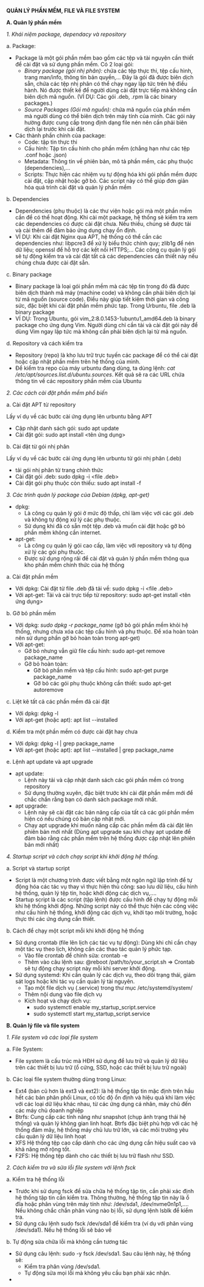 **QUẢN LÝ PHẦN MỀM, FILE VÀ FILE SYSTEM**

**A. Quản lý phần mềm**

*1. Khái niệm package, dependacy và repository*

a. Package: 
- Package là một gói phần mềm bao gồm các tệp và tài nguyên cần thiết để cài đặt và sử dụng phần mềm. Có 2 loại gói:
  - *Binary package (gói nhị phân):* chứa các tệp thực thi, tệp cấu hình, trang man/info, thông tin bản quyền,... Đây là gói đã được biên dịch sẵn, chứa các tệp nhị phân có thể chạy ngay lập tức trên hệ điều hành. Nó được thiết kế để người dùng cài đặt trực tiếp mà không cần biên dịch mã nguồn. (VÍ DỤ: Các gói .deb, .rpm là các binary packages.)
  - *Source Packages (Gói mã nguồn):* chứa mã nguồn của phần mềm mà người dùng có thể biên dịch trên máy tính của mình. Các gói này hường được cung cấp trong định dạng file nén nên cần phải biên dịch lại trước khi cài đặt.
- Các thành phần chính của package:
  - Code: tập tin thực thi
  - Cấu hình: Tập tin cấu hình cho phần mềm (chẳng hạn như các tệp .conf hoặc .json)
  - Metadata: Thông tin về phiên bản, mô tả phần mềm, các phụ thuộc (dependencies),...
  - Scripts: Thực hiện các nhiệm vụ tự động hóa khi gói phần mềm được cài đặt, cập nhật hoặc gỡ bỏ. Các script này có thể giúp đơn giản hóa quá trình cài đặt và quản lý phần mềm

b. Dependencies
- Dependencies (phụ thuộc) là các thư viện hoặc gói mà một phần mềm cần để có thể hoạt động. Khi cài một package, hệ thống sẽ kiểm tra xem các dependencies có được cài đặt chưa. Nếu thiếu, chúng sẽ được tải và cài thêm để đảm bảo ứng dụng chạy ổn định.
- VÍ DỤ: Khi cài đặt Nginx qua APT, hệ thống có thể cần các dependencies như: libpcre3 để xử lý biểu thức chính quy; zlib1g để nén dữ liệu; openssl để hỗ trợ các kết nối HTTPS;... Các công cụ quản lý gói sẽ tự động kiểm tra và cài đặt tất cả các dependencies cần thiết này nếu chúng chưa được cài đặt sẵn.

c. Binary package
- Binary package là loại  gói phần mềm mà các tệp tin trong đó đã được biên dịch thành mã máy (machine code) và không cần phải biên dịch lại từ mã nguồn (source code). Điều này giúp tiết kiệm thời gian và công sức, đặc biệt khi cài đặt phần mềm phức tạp. Trong Urbuntu, file .deb là binary package
- VÍ DỤ: Trong Ubuntu, gói vim_2:8.0.1453-1ubuntu1_amd64.deb là binary package cho ứng dụng Vim. Người dùng chỉ cần tải và cài đặt gói này để dùng Vim ngay lập tức mà không cần phải biên dịch lại từ mã nguồn.

d. Repository và cách kiểm tra
- Repository (repo) là kho lưu trữ trực tuyến các package để có thể cài đặt hoặc cập nhật phần mềm trên hệ thống của mình.
- Để kiểm tra repo của máy urbuntu đang dùng, ta dùng lệnh: *cat /etc/apt/sources.list.d/ubuntu.sources*. Kết quả sẽ ra các URL chứa thông tin về các repository phần mềm của Ubuntu

*2. Các cách cài đặt phần mềm phổ biến*

a. Cài đặt APT từ repository

Lấy ví dụ về các bước cài ứng dụng lên urbuntu bằng APT
- Cập nhật danh sách gói: sudo apt update  
- Cài đặt gói: sudo apt install <tên ứng dụng>

b. Cài đặt từ gói nhị phân

Lấy ví dụ về các bước cài ứng dụng lên urbuntu từ gói nhị phân (.deb)
- tải gói nhị phân từ trang chính thức 
- Cài đặt gói .deb: sudo dpkg -i <file .deb> 
- Cài đặt gói phụ thuộc còn thiếu: sudo apt install -f 

*3. Các trình quản lý package của Debian (dpkg, apt-get)* 
- dpkg:
  - Là công cụ quản lý gói ở mức độ thấp, chỉ làm việc với các gói .deb và không tự động xử lý các phụ thuộc.
  - Sử dụng khi đã có sẵn một tệp .deb và muốn cài đặt hoặc gỡ bỏ phần mềm không cần internet.
- apt-get:
  - Là công cụ quản lý gói cao cấp, làm việc với repository và tự động xử lý các gói phụ thuộc.
  - Được sử dụng rộng rãi để cài đặt và quản lý phần mềm thông qua kho phần mềm chính thức của hệ thống

a. Cài đặt phần mềm
- Với dpkg: Cài đặt từ file .deb đã tải về: sudo dpkg -i <file .deb>
- Với apt-get: Tải và cài trực tiếp từ repository: sudo apt-get install <tên ứng dụng>

b. Gỡ bỏ phần mềm
- Với dpkg: *sudo dpkg -r package_name*  (gỡ bỏ gói phần mềm khỏi hệ thống, nhưng chưa xóa các tệp cấu hình và phụ thuộc. Để xóa hoàn toàn nên sử dụng phần gỡ bỏ hoàn toàn trong apt-get)
- Với apt-get:
  - Gỡ bỏ nhưng vẫn giữ file cấu hình: sudo apt-get remove package_name
  - Gỡ bỏ hoàn toàn:
    - Gỡ bỏ phần mềm và tệp cấu hình: sudo apt-get purge package_name
    - Gỡ bỏ các gói phụ thuộc không cần thiết: sudo apt-get autoremove

c. Liệt kê tất cả các phần mềm đã cài đặt
- Với dpkg: dpkg -l
- Với apt-get (hoặc apt): apt list --installed

d. Kiểm tra một phần mềm có được cài đặt hay chưa
- Với dpkg: dpkg -l | grep package_name
- Với apt-get (hoặc apt): apt list --installed | grep package_name
  
e. Lệnh apt update và apt upgrade
- apt update:
  - Lệnh này tải và cập nhật danh sách các gói phần mềm có trong repository
  - Sử dụng thường xuyên, đặc biệt trước khi cài đặt phần mềm mới để chắc chắn rằng bạn có danh sách package mới nhất.
- apt upgrade:
  - Lệnh này sẽ cài đặt các bản nâng cấp của tất cả các gói phần mềm hiện có nếu chúng có bản cập nhật mới.
  - Chạy apt upgrade khi muốn nâng cấp các phần mềm đã cài đặt lên phiên bản mới nhất (Dùng apt upgrade sau khi chạy apt update để đảm bảo rằng các phần mềm trên hệ thống được cập nhật lên phiên bản mới nhất)

*4. Startup script và cách chạy script khi khởi động hệ thống.*

a. Script và startup script
- Script là một chương trình được viết bằng một ngôn ngữ lập trình để tự động hóa các tác vụ thay vì thực hiện thủ công: sao lưu dữ liệu, cấu hình hệ thống, quản lý tệp tin, hoặc khởi động các dịch vụ,....
- Startup script là các script (tập lệnh) được cấu hình để chạy tự động mỗi khi hệ thống khởi động. Những script này có thể thực hiện các công việc như cấu hình hệ thống, khởi động các dịch vụ, khởi tạo môi trường, hoặc thực thi các ứng dụng cần thiết.

b. Cách để chạy một script mỗi khi khởi động hệ thống
- Sử dụng crontab (file lên lịch các tác vụ tự động): Dùng khi chỉ cần chạy một tác vụ theo lịch, không cần các thao tác quản lý phức tạp.
  - Vào file crontab để chỉnh sửa: crontab -e
  - Thêm vào câu lệnh sau: @reboot /path/to/your_script.sh => Crontab sẽ tự động chạy script này mỗi khi server khởi động.
- Sử dụng systemd: Khi cần quản lý các dịch vụ, theo dõi trạng thái, giám sát logs hoặc khi tác vụ cần quản lý tài nguyên.
  - Tạo một file dịch vụ (.service) trong thư mục /etc/systemd/system/
  - Thêm nội dung vào file dịch vụ
  - Kích hoạt và chạy dịch vụ:
    - sudo systemctl enable my_startup_script.service
    - sudo systemctl start my_startup_script.service

**B. Quản lý file và file system**

*1. File system và các loại file system*

a. File System: 
- File system là cấu trúc mà HĐH sử dụng để lưu trữ và quản lý dữ liệu trên các thiết bị lưu trữ (ổ cứng, SSD, hoặc các thiết bị lưu trữ ngoài)

b. Các loại file system thường dùng trong Linux:
- Ext4 (bản cũ hơn là ext3 và ext2): là hệ thống tập tin mặc định trên hầu hết các bản phân phối Linux, có tốc độ ổn định và hiệu quả khi làm việc với các loại dữ liệu khác nhau, từ các ứng dụng cá nhân, máy chủ đến các máy chủ doanh nghiệp
- Btrfs: Cung cấp các tính năng như snapshot (chụp ảnh trạng thái hệ thống) và quản lý không gian linh hoạt. Btrfs đặc biệt phù hợp với các hệ thống đám mây, hệ thống máy chủ lưu trữ lớn, và các môi trường yêu cầu quản lý dữ liệu linh hoạt
- XFS Hệ thống tệp cao cấp dành cho các ứng dụng cần hiệu suất cao và khả năng mở rộng tốt.
- F2FS: Hệ thống tệp dành cho các thiết bị lưu trữ flash như SSD.
 
*2. Cách kiểm tra và sửa lỗi file system với lệnh fsck*

a. Kiểm tra hệ thống lỗi
- Trước khi sử dụng fsck để sửa chữa hệ thống tập tin, cần phải xác định hệ thống tập tin cần kiểm tra. Thông thường, hệ thống tập tin này là ổ đĩa hoặc phân vùng trên máy tính như: /dev/sda1, /dev/nvme0n1p1,.... Nếu không chắc chắn phân vùng nào bị lỗi, sử dụng lệnh lsblk để kiểm tra.
- Sử dụng câu lệnh sudo fsck /dev/sda1 để kiểm tra (ví dụ với phân vùng /dev/sda1). Nếu hệ thống lỗi sẽ báo về

b. Tự động sửa chữa lỗi mà không cần tương tác 
- Sử dụng câu lệnh: sudo -y fsck /dev/sda1. Sau câu lệnh này, hệ thống sẽ:
  - Kiểm tra phân vùng /dev/sda1.
  - Tự động sửa mọi lỗi mà không yêu cầu bạn phải xác nhận.
- 
